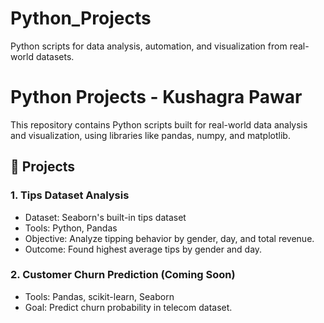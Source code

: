 # Python_Projects
Python scripts for data analysis, automation, and visualization from real-world datasets.

# Python Projects - Kushagra Pawar

This repository contains Python scripts built for real-world data analysis and visualization, using libraries like pandas, numpy, and matplotlib.

## 📌 Projects

### 1. Tips Dataset Analysis
- Dataset: Seaborn's built-in tips dataset
- Tools: Python, Pandas
- Objective: Analyze tipping behavior by gender, day, and total revenue.
- Outcome: Found highest average tips by gender and day.

### 2. Customer Churn Prediction (Coming Soon)
- Tools: Pandas, scikit-learn, Seaborn
- Goal: Predict churn probability in telecom dataset.
